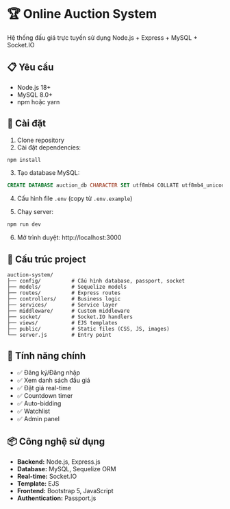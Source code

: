 # 🏆 Online Auction System

Hệ thống đấu giá trực tuyến sử dụng Node.js + Express + MySQL + Socket.IO

## 📋 Yêu cầu

- Node.js 18+
- MySQL 8.0+
- npm hoặc yarn

## 🚀 Cài đặt

1. Clone repository
2. Cài đặt dependencies:

```bash
npm install
```

3. Tạo database MySQL:

```sql
CREATE DATABASE auction_db CHARACTER SET utf8mb4 COLLATE utf8mb4_unicode_ci;
```

4. Cấu hình file `.env` (copy từ `.env.example`)

5. Chạy server:

```bash
npm run dev
```

6. Mở trình duyệt: http://localhost:3000

## 📁 Cấu trúc project

```
auction-system/
├── config/          # Cấu hình database, passport, socket
├── models/          # Sequelize models
├── routes/          # Express routes
├── controllers/     # Business logic
├── services/        # Service layer
├── middleware/      # Custom middleware
├── socket/          # Socket.IO handlers
├── views/           # EJS templates
├── public/          # Static files (CSS, JS, images)
└── server.js        # Entry point
```

## 🎯 Tính năng chính

- ✅ Đăng ký/Đăng nhập
- ✅ Xem danh sách đấu giá
- ✅ Đặt giá real-time
- ✅ Countdown timer
- ✅ Auto-bidding
- ✅ Watchlist
- ✅ Admin panel

## 📦 Công nghệ sử dụng

- **Backend:** Node.js, Express.js
- **Database:** MySQL, Sequelize ORM
- **Real-time:** Socket.IO
- **Template:** EJS
- **Frontend:** Bootstrap 5, JavaScript
- **Authentication:** Passport.js
